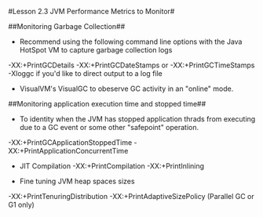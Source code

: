 #Lesson 2.3 JVM Performance Metrics to Monitor#

##Monitoring Garbage Collection##
* Recommend using the following command line options with the Java HotSpot VM to capture garbage collection logs

-XX:+PrintGCDetails
-XX:+PrintGCDateStamps or -XX:+PrintGCTimeStamps
-Xloggc if you'd like to direct output to a log file

* VisualVM's VisualGC to obeserve GC activity in an "online" mode.


##Monitoring application execution time and stopped time##

* To identity when the JVM has stopped application thrads from executing due to a GC event or some other "safepoint" operation.

-XX:+PrintGCApplicationStoppedTime
-XX:+PrintApplicationConcurrentTime

* JIT Compilation
-XX:+PrintCompilation
-XX:+PrintInlining

* Fine tuning JVM heap spaces sizes

-XX:+PrintTenuringDistribution
-XX:+PrintAdaptiveSizePolicy (Parallel GC or G1 only)


